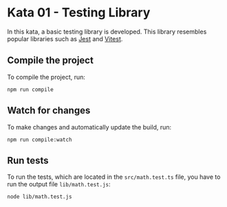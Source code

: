 # Kata 01 - Testing Library

In this kata, a basic testing library is developed. This library resembles popular libraries such as [Jest](https://jestjs.io) and [Vitest](https://vitest.dev).

## Compile the project

To compile the project, run:

```shell
npm run compile
```

## Watch for changes

To make changes and automatically update the build, run:

```shell
npm run compile:watch
```

## Run tests

To run the tests, which are located in the `src/math.test.ts` file, you have to run the output file `lib/math.test.js`:

```shell
node lib/math.test.js
```